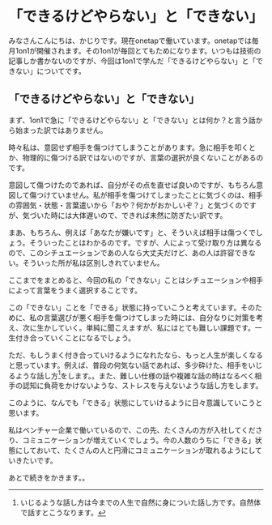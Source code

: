 # 「できるけどやらない」と「できない」

みなさんこんにちは、かじりです。現在onetapで働いています。onetapでは毎月1on1が開催されます。その1on1が毎回とてもためになります。いつもは技術の記事しか書かないのですが、今回は1on1で学んだ「できるけどやらない」と「できない」についてです。


## 「できるけどやらない」と「できない」

まず、1on1で急に「できるけどやらない」と「できない」とは何か？と言う話から始まった訳ではありません。

時々私は、意図せず相手を傷つけてしまうことがあります。急に相手を叩くとか、物理的に傷つける訳ではないのですが、言葉の選択が良くないことがあるのです。

意図して傷つけたのであれば、自分がその点を直せば良いのですが、もちろん意図して傷つけていません。私が相手を傷つけてしまったことに気づくのは、相手の雰囲気・状態・言葉遣いから「おや？何かがおかしいぞ？」と気づくのですが、気づいた時には大体遅いので、できれば未然に防ぎたい訳です。

まあ、もちろん、例えば「あなたが嫌いです」と、そういえば相手は傷つくでしょう。そういったことはわかるのです。ですが、人によって受け取り方は異なるので、このシチュエーションであの人なら大丈夫だけど、あの人は許容できない。そういった所が私は区別しきれていません。

ここまでをまとめると、今回の私の「できない」ことはシチュエーションや相手によって言葉をうまく選択することです。

この「できない」ことを「できる」状態に持っていこうと考えています。そのために、私の言葉選びが悪く相手を傷つけてしまった時には、自分なりに対策を考え、次に生かしていく。単純に聞こえますが、私にはとても難しい課題です。一生付き合っていくことになるでしょう。

ただ、もしうまく付き合っていけるようになれたなら、もっと人生が楽しくなると思っています。例えば、普段の何気ない話であれば、多少砕けた、相手をいじるような話し方[^1]をします。。また、難しい仕様の話や複雑な話の時はなるべく相手の認知に負荷をかけないような、ストレスを与えないような話し方をします。

[^1]: いじるような話し方は今までの人生で自然に身についた話し方です。自然体で話すとこうなります。

このように、なんでも「できる」状態にしていけるように日々意識していこうと思います。

私はベンチャー企業で働いているので、この先、たくさんの方が入社してくださり、コミュニケーションが増えていくでしょう。今の人数のうちに「できる」状態にしておいて、たくさんの人と円滑にコミュニケーションが取れるようにしていきたいです。

あとで続きをかきます。。
